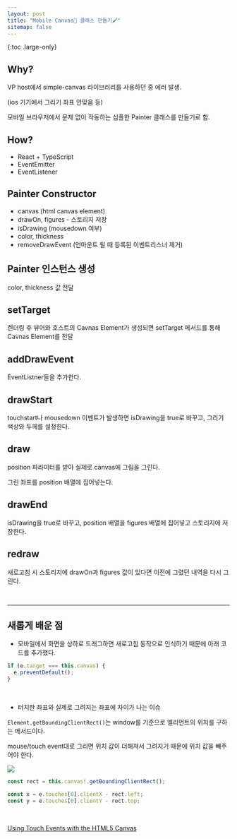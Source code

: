 ```yaml
---
layout: post
title: "Mobile Canvas🎨 클래스 만들기🖌"
sitemap: false
---
```


{:toc .large-only}

## Why?

VP host에서 simple-canvas 라이브러리를 사용하던 중 에러 발생.

(ios 기기에서 그리기 좌표 안맞음 등)

모바일 브라우저에서 문제 없이 작동하는 심플한 Painter 클래스를 만들기로 함.

## How?

- React + TypeScript
- EventEmitter
- EventListener

## Painter Constructor

- canvas (html canvas element)
- drawOn, figures - 스토리지 저장
- isDrawing (mousedown 여부)
- color, thickness
- removeDrawEvent (언마운트 될 때 등록된 이벤트리스너 제거)

## Painter 인스턴스 생성

color, thickness 값 전달

## setTarget

렌더링 후 뷰어와 호스트의 Cavnas Element가 생성되면 setTarget 메서드를 통해 Cavnas Element를 전달

## addDrawEvent

EventListner들을 추가한다.

## drawStart

touchstart나 mousedown 이벤트가 발생하면 isDrawing을 true로 바꾸고, 그리기 색상와 두께를 설정한다.

## draw

position 파라미터를 받아 실제로 canvas에 그림을 그린다.

그린 좌표를 position 배열에 집어넣는다.

## drawEnd

isDrawing을 true로 바꾸고, position 배열을 figures 배열에 집어넣고 스토리지에 저장한다.

## redraw

새로고침 시 스토리지에 drawOn과 figures 값이 있다면 이전에 그렸던 내역을 다시 그린다.

<br/>

---

## 새롭게 배운 점

- 모바일에서 화면을 상하로 드래그하면 새로고침 동작으로 인식하기 때문에 아래 코드를 추가했다.

```js
if (e.target === this.canvas) {
  e.preventDefault();
}
```

<br/>

- 터치한 좌표와 실제로 그려지는 좌표에 차이가 나는 이슈

`Element.getBoundingClientRect()`는 window를 기준으로 엘리먼트의 위치를 구하는 메서드이다.

mouse/touch event대로 그리면 위치 값이 더해져서 그려지기 때문에 위치 값을 빼주어야 한다.

<img src="https://developer.mozilla.org/en-US/docs/Web/API/Element/getBoundingClientRect/element-box-diagram.png"><br/>

```js
const rect = this.canvas!.getBoundingClientRect();

const x = e.touches[0].clientX - rect.left;
const y = e.touches[0].clientY - rect.top;
```

<br/>

[Using Touch Events with the HTML5 Canvas](https://bencentra.com/code/2014/12/05/html5-canvas-touch-events.html)
